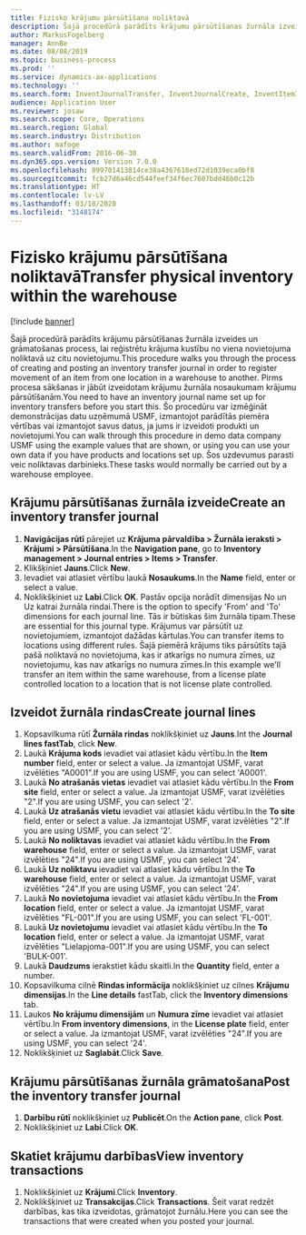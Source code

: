 ```yaml
---
title: Fizisko krājumu pārsūtīšana noliktavā
description: Šajā procedūrā parādīts krājumu pārsūtīšanas žurnāla izveides un grāmatošanas process, lai reģistrētu krājuma kustību no viena novietojuma noliktavā uz citu novietojumu.
author: MarkusFogelberg
manager: AnnBe
ms.date: 08/08/2019
ms.topic: business-process
ms.prod: ''
ms.service: dynamics-ax-applications
ms.technology: ''
ms.search.form: InventJournalTransfer, InventJournalCreate, InventItemIdLookupSimple, InventLocationIdLookup, WMSLocationIdLookup, InventTrans
audience: Application User
ms.reviewer: josaw
ms.search.scope: Core, Operations
ms.search.region: Global
ms.search.industry: Distribution
ms.author: mafoge
ms.search.validFrom: 2016-06-30
ms.dyn365.ops.version: Version 7.0.0
ms.openlocfilehash: 899701413814ce38a4367618ed72d1039eca0bf8
ms.sourcegitcommit: fcb27d6a46cd544feef34f6ec7607bdd46b0c12b
ms.translationtype: HT
ms.contentlocale: lv-LV
ms.lasthandoff: 03/18/2020
ms.locfileid: "3148174"
---
```

# <a name="transfer-physical-inventory-within-the-warehouse"></a><span data-ttu-id="19296-103">Fizisko krājumu pārsūtīšana noliktavā</span><span class="sxs-lookup"><span data-stu-id="19296-103">Transfer physical inventory within the warehouse</span></span>

[!include [banner](../../includes/banner.md)]

<span data-ttu-id="19296-104">Šajā procedūrā parādīts krājumu pārsūtīšanas žurnāla izveides un grāmatošanas process, lai reģistrētu krājuma kustību no viena novietojuma noliktavā uz citu novietojumu.</span><span class="sxs-lookup"><span data-stu-id="19296-104">This procedure walks you through the process of creating and posting an inventory transfer journal in order to register movement of an item from one location in a warehouse to another.</span></span> <span data-ttu-id="19296-105">Pirms procesa sākšanas ir jābūt izveidotam krājumu žurnāla nosaukumam krājumu pārsūtīšanām.</span><span class="sxs-lookup"><span data-stu-id="19296-105">You need to have an inventory journal name set up for inventory transfers before you start this.</span></span> <span data-ttu-id="19296-106">Šo procedūru var izmēģināt demonstrācijas datu uzņēmumā USMF, izmantojot parādītās piemēra vērtības vai izmantojot savus datus, ja jums ir izveidoti produkti un novietojumi.</span><span class="sxs-lookup"><span data-stu-id="19296-106">You can walk through this procedure in demo data company USMF using the example values that are shown, or using you can use your own data if you have products and locations set up.</span></span> <span data-ttu-id="19296-107">Šos uzdevumus parasti veic noliktavas darbinieks.</span><span class="sxs-lookup"><span data-stu-id="19296-107">These tasks would normally be carried out by a warehouse employee.</span></span>


## <a name="create-an-inventory-transfer-journal"></a><span data-ttu-id="19296-108">Krājumu pārsūtīšanas žurnāla izveide</span><span class="sxs-lookup"><span data-stu-id="19296-108">Create an inventory transfer journal</span></span>
1. <span data-ttu-id="19296-109">**Navigācijas rūtī** pārejiet uz **Krājuma pārvaldība > Žurnāla ieraksti > Krājumi > Pārsūtīšana**.</span><span class="sxs-lookup"><span data-stu-id="19296-109">In the **Navigation pane**, go to **Inventory management > Journal entries > Items > Transfer**.</span></span>
2. <span data-ttu-id="19296-110">Klikšķiniet **Jauns**.</span><span class="sxs-lookup"><span data-stu-id="19296-110">Click **New**.</span></span>
3. <span data-ttu-id="19296-111">Ievadiet vai atlasiet vērtību laukā **Nosaukums**.</span><span class="sxs-lookup"><span data-stu-id="19296-111">In the **Name** field, enter or select a value.</span></span>
4. <span data-ttu-id="19296-112">Noklikšķiniet uz **Labi**.</span><span class="sxs-lookup"><span data-stu-id="19296-112">Click **OK**.</span></span> <span data-ttu-id="19296-113">Pastāv opcija norādīt dimensijas No un Uz katrai žurnāla rindai.</span><span class="sxs-lookup"><span data-stu-id="19296-113">There is the option to specify 'From' and 'To' dimensions for each journal line.</span></span> <span data-ttu-id="19296-114">Tās ir būtiskas šim žurnāla tipam.</span><span class="sxs-lookup"><span data-stu-id="19296-114">These are essential for this journal type.</span></span> <span data-ttu-id="19296-115">Krājumus var pārsūtīt uz novietojumiem, izmantojot dažādas kārtulas.</span><span class="sxs-lookup"><span data-stu-id="19296-115">You can transfer items to locations using different rules.</span></span> <span data-ttu-id="19296-116">Šajā piemērā krājums tiks pārsūtīts tajā pašā noliktavā no novietojuma, kas ir atkarīgs no numura zīmes, uz novietojumu, kas nav atkarīgs no numura zīmes.</span><span class="sxs-lookup"><span data-stu-id="19296-116">In this example we'll transfer an item within the same warehouse, from a license plate controlled location to a location that is not license plate controlled.</span></span>   

## <a name="create-journal-lines"></a><span data-ttu-id="19296-117">Izveidot žurnāla rindas</span><span class="sxs-lookup"><span data-stu-id="19296-117">Create journal lines</span></span>
1. <span data-ttu-id="19296-118">Kopsavilkuma rūtī **Žurnāla rindas** noklikšķiniet uz **Jauns**.</span><span class="sxs-lookup"><span data-stu-id="19296-118">Int the **Journal lines fastTab**, click **New**.</span></span>
2. <span data-ttu-id="19296-119">Laukā **Krājuma kods** ievadiet vai atlasiet kādu vērtību.</span><span class="sxs-lookup"><span data-stu-id="19296-119">In the **Item number** field, enter or select a value.</span></span> <span data-ttu-id="19296-120">Ja izmantojat USMF, varat izvēlēties "A0001".</span><span class="sxs-lookup"><span data-stu-id="19296-120">If you are using USMF, you can select 'A0001'.</span></span>  
3. <span data-ttu-id="19296-121">Laukā **No atrašanās vietas** ievadiet vai atlasiet kādu vērtību.</span><span class="sxs-lookup"><span data-stu-id="19296-121">In the **From site** field, enter or select a value.</span></span> <span data-ttu-id="19296-122">Ja izmantojat USMF, varat izvēlēties "2".</span><span class="sxs-lookup"><span data-stu-id="19296-122">If you are using USMF, you can select '2'.</span></span>  
4. <span data-ttu-id="19296-123">Laukā **Uz atrašanās vietu** ievadiet vai atlasiet kādu vērtību.</span><span class="sxs-lookup"><span data-stu-id="19296-123">In the **To site** field, enter or select a value.</span></span> <span data-ttu-id="19296-124">Ja izmantojat USMF, varat izvēlēties "2".</span><span class="sxs-lookup"><span data-stu-id="19296-124">If you are using USMF, you can select '2'.</span></span>  
5. <span data-ttu-id="19296-125">Laukā **No noliktavas** ievadiet vai atlasiet kādu vērtību.</span><span class="sxs-lookup"><span data-stu-id="19296-125">In the **From warehouse** field, enter or select a value.</span></span> <span data-ttu-id="19296-126">Ja izmantojat USMF, varat izvēlēties "24".</span><span class="sxs-lookup"><span data-stu-id="19296-126">If you are using USMF, you can select '24'.</span></span>  
6. <span data-ttu-id="19296-127">Laukā **Uz noliktavu** ievadiet vai atlasiet kādu vērtību.</span><span class="sxs-lookup"><span data-stu-id="19296-127">In the **To warehouse** field, enter or select a value.</span></span> <span data-ttu-id="19296-128">Ja izmantojat USMF, varat izvēlēties "24".</span><span class="sxs-lookup"><span data-stu-id="19296-128">If you are using USMF, you can select '24'.</span></span>  
7. <span data-ttu-id="19296-129">Laukā **No novietojuma** ievadiet vai atlasiet kādu vērtību.</span><span class="sxs-lookup"><span data-stu-id="19296-129">In the **From location** field, enter or select a value.</span></span> <span data-ttu-id="19296-130">Ja izmantojat USMF, varat izvēlēties "FL-001".</span><span class="sxs-lookup"><span data-stu-id="19296-130">If you are using USMF, you can select 'FL-001'.</span></span>  
8. <span data-ttu-id="19296-131">Laukā **Uz novietojumu** ievadiet vai atlasiet kādu vērtību.</span><span class="sxs-lookup"><span data-stu-id="19296-131">In the **To location** field, enter or select a value.</span></span> <span data-ttu-id="19296-132">Ja izmantojat USMF, varat izvēlēties "Lielapjoma-001".</span><span class="sxs-lookup"><span data-stu-id="19296-132">If you are using USMF, you can select 'BULK-001'.</span></span>  
9. <span data-ttu-id="19296-133">Laukā **Daudzums** ierakstiet kādu skaitli.</span><span class="sxs-lookup"><span data-stu-id="19296-133">In the **Quantity** field, enter a number.</span></span>
10. <span data-ttu-id="19296-134">Kopsavilkuma cilnē **Rindas informācija** noklikšķiniet uz cilnes **Krājumu dimensijas**.</span><span class="sxs-lookup"><span data-stu-id="19296-134">In the **Line details** fastTab, click the **Inventory dimensions** tab.</span></span>
11. <span data-ttu-id="19296-135">Laukos **No krājumu dimensijām** un **Numura zīme** ievadiet vai atlasiet vērtību.</span><span class="sxs-lookup"><span data-stu-id="19296-135">In **From inventory dimensions**, in the **License plate** field, enter or select a value.</span></span> <span data-ttu-id="19296-136">Ja izmantojat USMF, varat izvēlēties "24".</span><span class="sxs-lookup"><span data-stu-id="19296-136">If you are using USMF, you can select '24'.</span></span>  
12. <span data-ttu-id="19296-137">Noklikšķiniet uz **Saglabāt**.</span><span class="sxs-lookup"><span data-stu-id="19296-137">Click **Save**.</span></span>

## <a name="post-the-inventory-transfer-journal"></a><span data-ttu-id="19296-138">Krājumu pārsūtīšanas žurnāla grāmatošana</span><span class="sxs-lookup"><span data-stu-id="19296-138">Post the inventory transfer journal</span></span>
1. <span data-ttu-id="19296-139">**Darbību rūtī** noklikšķiniet uz **Publicēt**.</span><span class="sxs-lookup"><span data-stu-id="19296-139">On the **Action pane**, click **Post**.</span></span>
2. <span data-ttu-id="19296-140">Noklikšķiniet uz **Labi**.</span><span class="sxs-lookup"><span data-stu-id="19296-140">Click **OK**.</span></span>

## <a name="view-inventory-transactions"></a><span data-ttu-id="19296-141">Skatiet krājumu darbības</span><span class="sxs-lookup"><span data-stu-id="19296-141">View inventory transactions</span></span>
1. <span data-ttu-id="19296-142">Noklikšķiniet uz **Krājumi**.</span><span class="sxs-lookup"><span data-stu-id="19296-142">Click **Inventory**.</span></span>
2. <span data-ttu-id="19296-143">Noklikšķiniet uz **Transakcijas**.</span><span class="sxs-lookup"><span data-stu-id="19296-143">Click **Transactions**.</span></span> <span data-ttu-id="19296-144">Šeit varat redzēt darbības, kas tika izveidotas, grāmatojot žurnālu.</span><span class="sxs-lookup"><span data-stu-id="19296-144">Here you can see the transactions that were created when you posted your journal.</span></span>  

